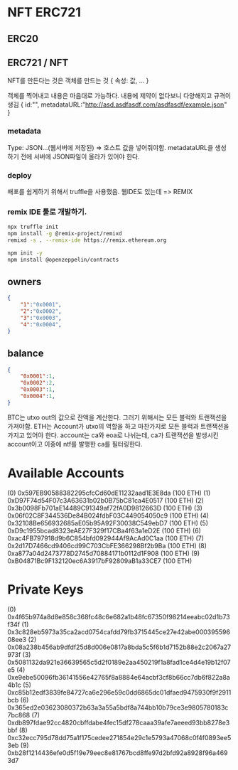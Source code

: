 # NFT ERC721


## ERC20


## ERC721 / NFT
NFT를 만든다는 것은 객체를 만드는 것
{
    속성: 값,
    ...
}

객체를 찍어내고 내용은 마음대로 가능하다.
내용에 제약이 없다보니 다양해지고 규격이생김
{
    id:"",
    metadataURL:"http://asd.asdfasdf.com/asdfasdf/example.json"
}

### metadata
Type: JSON...(웹서버에 저장된) => 호스트 값을 넣어줘야함.
metadataURL을 생성하기 전에 서버에 JSON파일이 올라가 있어야 한다.


###  deploy
배포를 쉽게하기 위해서 truffle을 사용했음.
웹IDE도 있는데 => REMIX

### remix IDE 툴로 개발하기.
```sh
npx truffle init
npm install -g @remix-project/remixd
remixd -s . --remix-ide https://remix.ethereum.org

npm init -y
npm install @openzeppelin/contracts
```

## owners
```json
{
    "1":"0x0001",
    "2":"0x0002",
    "3":"0x0003",
    "4":"0x0004",
}
```


## balance
```json
{
    "0x0001":1,
    "0x0002":2,
    "0x0003":1,
    "0x0004":1,
}
```

BTC는 utxo out의 값으로 잔액을 계산한다. 그러기 위해서는 모든 블럭와 트랜잭션을 가져야함.
ETH는 Account가 utxo의 역할을 하고 마찬가지로 모든 블럭과 트랜잭션을 가지고 있어야 한다.
account는 ca와 eoa로 나뉘는데, ca가 트랜잭션을 발생시킨 account이고 이중에 ntf를 발행한 ca를 필터링한다.




Available Accounts
==================
(0) 0x597EB90588382295cfcCd60dE11232aad1E3E8da (100 ETH)
(1) 0xD97F74d54F07c3A63631b02b0B75bC81ca4E0517 (100 ETH)
(2) 0x3b0098Fb701aE14489C91349af72fA0D9812663D (100 ETH)
(3) 0x06f02C8F344536De84B024fdbF03C449054050c9 (100 ETH)
(4) 0x32108Be656932685aE05b95A92F30038C549ebD7 (100 ETH)
(5) 0xD9c1955bcad8323eAE27F329f17CBa4f63a1eD2E (100 ETH)
(6) 0xac4FB797918d9b6C854bfd092944Af9AcAd0C1aa (100 ETH)
(7) 0x2d17D7466cd9406cd99C703CbFE366298Bf2b9Ba (100 ETH)
(8) 0xa877a04d2473778D2745d70884171b0112d1F908 (100 ETH)
(9) 0xB04871Bc9F132120ec6A3917bF92809aB1a33CE7 (100 ETH)

Private Keys
==================
(0) 0x4f65b974a8d8e858c368fc48c6e682a1b48fc67350f98214eeabc02d1b73f34f
(1) 0x3c828eb5973a35ca2acd0754cafdd79fb3715445ce27e42abe00039559608ee3
(2) 0x08a238b456ab9dfdf25d8d006e0817a8bda5c5f6b1d7152b88e2c2067a27973f
(3) 0x5081132da921e36639565c5d2f0189e2aa450219f1a8fad1ce4d4e19b12f07e5
(4) 0xe9ebe50096fb36141556e42765f8a8884e64acbf3cf8b66cc7db6f822a8a4b1c
(5) 0xc85b12edf3839fe84727ca6e296e59c0dd6865dc01dfaed9475930f9f2911bcb
(6) 0x365ed2e03623080372b63a3a55a5bdf8a744bb10b79ce3e9805780183c7bc868
(7) 0xdb897fdae92cc4820cbffdabe4fec15df278caaa39afe7aeeed93bb8278e3bbf
(8) 0xc32ecc795d78dd75a1f175cedee271854e29c1e5793a47068c0f4f0893ee53eb
(9) 0xb28f1214436efe0d5f19e79eec8e81767bcd8ffe97d2bfd92a8928f96a4693d7